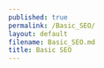 ```yaml
---
published: true
permalink: /Basic_SEO/
layout: default
filename: Basic_SEO.md
title: Basic SEO
---
```




